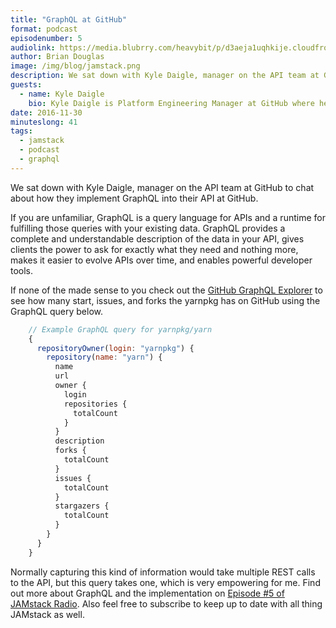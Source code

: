 ```yaml
---
title: "GraphQL at GitHub"
format: podcast
episodenumber: 5
audiolink: https://media.blubrry.com/heavybit/p/d3aeja1uqhkije.cloudfront.net/podcasts/jamstack-radio/20161027-jamstack-radio-007.mp3
author: Brian Douglas
image: /img/blog/jamstack.png
description: We sat down with Kyle Daigle, manager on the API team at GitHub to chat about how they implement GraphQL into their API at GitHub.
guests:
  - name: Kyle Daigle
    bio: Kyle Daigle is Platform Engineering Manager at GitHub where he focuses on the repository hosting service’s internal and external APIs.
date: 2016-11-30
minuteslong: 41
tags:
  - jamstack
  - podcast
  - graphql
---
```

We sat down with Kyle Daigle, manager on the API team at GitHub to chat about how they implement GraphQL into their API at GitHub.

If you are unfamiliar, GraphQL is a query language for APIs and a runtime for fulfilling those queries with your existing data. GraphQL provides a complete and understandable description of the data in your API, gives clients the power to ask for exactly what they need and nothing more, makes it easier to evolve APIs over time, and enables powerful developer tools.

If none of the made sense to you check out the [GitHub GraphQL Explorer](https://developer.github.com/early-access/graphql/explorer/) to see how many start, issues, and forks the yarnpkg has on GitHub using the GraphQL query below.

```js
    // Example GraphQL query for yarnpkg/yarn
    {
      repositoryOwner(login: "yarnpkg") {
        repository(name: "yarn") {
          name
          url
          owner {
            login
            repositories {
              totalCount
            }
          }
          description
          forks {
            totalCount
          }
          issues {
            totalCount
          }
          stargazers {
            totalCount
          }
        }
      }
    }
```

Normally capturing this kind of information would take multiple REST calls to the API, but this query takes one, which is very empowering for me. Find out more about GraphQL and the implementation on [Episode #5 of JAMstack Radio](http://www.heavybit.com/library/podcasts/jamstack-radio/ep-5-graphql-at-github/). Also feel free to subscribe to keep up to date with all thing JAMstack as well.


